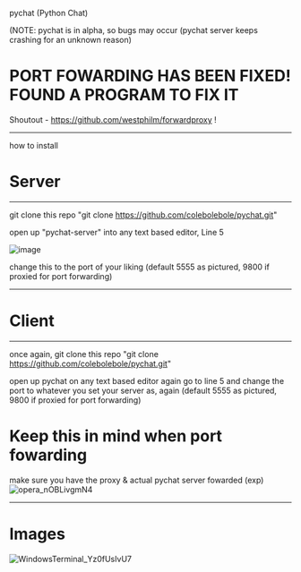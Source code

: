 pychat (Python Chat)

(NOTE: pychat is in alpha, so bugs may occur (pychat server keeps crashing for an unknown reason)


# PORT FOWARDING HAS BEEN FIXED! FOUND A PROGRAM TO FIX IT 

Shoutout - https://github.com/westphilm/forwardproxy !

---

how to install


# Server
---
git clone this repo "git clone https://github.com/colebolebole/pychat.git"

open up "pychat-server" into any text based editor, Line 5


![image](https://user-images.githubusercontent.com/88512222/231636969-da004ad2-efb0-4892-a80e-6074b7cea476.png)

change this to the port of your liking (default 5555 as pictured, 9800 if proxied for port forwarding)



---

# Client

---

once again, git clone this repo "git clone https://github.com/colebolebole/pychat.git"

open up pychat on any text based editor 
again go to line 5 and change the port to whatever you set your server as, again (default 5555 as pictured, 9800 if proxied for port forwarding) 

# Keep this in mind when port fowarding

make sure you have the proxy & actual pychat server fowarded (exp)
![opera_nOBLivgmN4](https://user-images.githubusercontent.com/88512222/231716907-4b5696c2-707c-49e2-a0c6-a4d049d8bbce.png)

---

# Images

![WindowsTerminal_Yz0fUsIvU7](https://user-images.githubusercontent.com/88512222/231637536-1afdb4a6-c4ca-48d9-9489-d84bd8ebd816.png)


